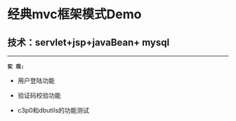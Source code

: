 

经典mvc框架模式Demo
=
技术：servlet+jsp+javaBean+ mysql
---

***
**`实 现:`**

* 用户登陆功能 

* 验证码校验功能 

* c3p0和dbutils的功能测试 

